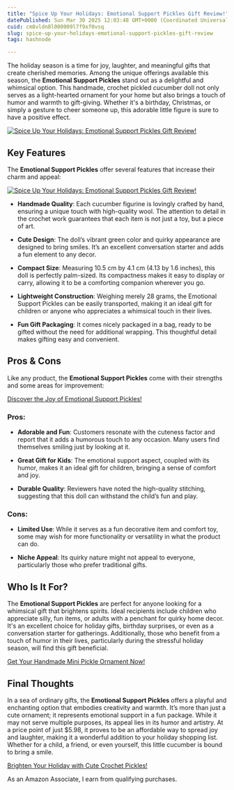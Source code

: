 ```yaml
---
title: "Spice Up Your Holidays: Emotional Support Pickles Gift Review!"
datePublished: Sun Mar 30 2025 12:03:48 GMT+0000 (Coordinated Universal Time)
cuid: cm8vldn8l000009l7f9xf0vsq
slug: spice-up-your-holidays-emotional-support-pickles-gift-review
tags: hashnode

---
```


<p>The holiday season is a time for joy, laughter, and meaningful gifts that create cherished memories. Among the unique offerings available this season, the <strong>Emotional Support Pickles</strong> stand out as a delightful and whimsical option. This handmade, crochet pickled cucumber doll not only serves as a light-hearted ornament for your home but also brings a touch of humor and warmth to gift-giving. Whether it's a birthday, Christmas, or simply a gesture to cheer someone up, this adorable little figure is sure to have a positive effect.</p>
<a href='https://www.amazon.com/dp/B0CMX7BZ7W?tag=myreviews0fcb-20' target='_blank' rel='nofollow'>
<img src='https://m.media-amazon.com/images/I/81qGHvQyjBL._AC_SL1500_.jpg' alt='Spice Up Your Holidays: Emotional Support Pickles Gift Review!' style='display: block; margin: auto; max-width: 100%; height: auto;'>
</a>
<h2>Key Features</h2>
<p>The <strong>Emotional Support Pickles</strong> offer several features that increase their charm and appeal:</p>
<a href='https://www.amazon.com/dp/B0CMX7BZ7W?tag=myreviews0fcb-20' target='_blank' rel='nofollow'>
<img src='https://m.media-amazon.com/images/I/71jjocUZWpL._AC_SL1500_.jpg' alt='Spice Up Your Holidays: Emotional Support Pickles Gift Review!' style='display: block; margin: auto; max-width: 100%; height: auto;'>
</a>
<ul>
<li>
<p><strong>Handmade Quality</strong>: Each cucumber figurine is lovingly crafted by hand, ensuring a unique touch with high-quality wool. The attention to detail in the crochet work guarantees that each item is not just a toy, but a piece of art.</p>
</li>
<li>
<p><strong>Cute Design</strong>: The doll’s vibrant green color and quirky appearance are designed to bring smiles. It’s an excellent conversation starter and adds a fun element to any decor.</p>
</li>
<li>
<p><strong>Compact Size</strong>: Measuring 10.5 cm by 4.1 cm (4.13 by 1.6 inches), this doll is perfectly palm-sized. Its compactness makes it easy to display or carry, allowing it to be a comforting companion wherever you go.</p>
</li>
<li>
<p><strong>Lightweight Construction</strong>: Weighing merely 28 grams, the Emotional Support Pickles can be easily transported, making it an ideal gift for children or anyone who appreciates a whimsical touch in their lives.</p>
</li>
<li>
<p><strong>Fun Gift Packaging</strong>: It comes nicely packaged in a bag, ready to be gifted without the need for additional wrapping. This thoughtful detail makes gifting easy and convenient.</p>
</li>
</ul>
<h2>Pros &amp; Cons</h2>
<p>Like any product, the <strong>Emotional Support Pickles</strong> come with their strengths and some areas for improvement:</p>
<p><a href='https://www.amazon.com/dp/B0CMX7BZ7W?tag=myreviews0fcb-20' target='_blank' rel='nofollow'>Discover the Joy of Emotional Support Pickles!</a></p>
<h3>Pros:</h3>
<ul>
<li>
<p><strong>Adorable and Fun</strong>: Customers resonate with the cuteness factor and report that it adds a humorous touch to any occasion. Many users find themselves smiling just by looking at it.</p>
</li>
<li>
<p><strong>Great Gift for Kids</strong>: The emotional support aspect, coupled with its humor, makes it an ideal gift for children, bringing a sense of comfort and joy.</p>
</li>
<li>
<p><strong>Durable Quality</strong>: Reviewers have noted the high-quality stitching, suggesting that this doll can withstand the child’s fun and play.</p>
</li>
</ul>
<h3>Cons:</h3>
<ul>
<li>
<p><strong>Limited Use</strong>: While it serves as a fun decorative item and comfort toy, some may wish for more functionality or versatility in what the product can do.</p>
</li>
<li>
<p><strong>Niche Appeal</strong>: Its quirky nature might not appeal to everyone, particularly those who prefer traditional gifts.</p>
</li>
</ul>
<h2>Who Is It For?</h2>
<p>The <strong>Emotional Support Pickles</strong> are perfect for anyone looking for a whimsical gift that brightens spirits. Ideal recipients include children who appreciate silly, fun items, or adults with a penchant for quirky home decor. It's an excellent choice for holiday gifts, birthday surprises, or even as a conversation starter for gatherings. Additionally, those who benefit from a touch of humor in their lives, particularly during the stressful holiday season, will find this gift beneficial.</p>
<p><a href='https://www.amazon.com/dp/B0CMX7BZ7W?tag=myreviews0fcb-20' target='_blank' rel='nofollow'>Get Your Handmade Mini Pickle Ornament Now!</a></p>
<h2>Final Thoughts</h2>
<p>In a sea of ordinary gifts, the <strong>Emotional Support Pickles</strong> offers a playful and enchanting option that embodies creativity and warmth. It’s more than just a cute ornament; it represents emotional support in a fun package. While it may not serve multiple purposes, its appeal lies in its humor and artistry. At a price point of just $5.98, it proves to be an affordable way to spread joy and laughter, making it a wonderful addition to your holiday shopping list. Whether for a child, a friend, or even yourself, this little cucumber is bound to bring a smile.</p>
<p><a href='https://www.amazon.com/dp/B0CMX7BZ7W?tag=myreviews0fcb-20' target='_blank' rel='nofollow'>Brighten Your Holiday with Cute Crochet Pickles!</a></p>
<p>As an Amazon Associate, I earn from qualifying purchases.</p>